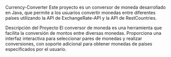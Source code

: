 Currency-Converter
Este proyecto es un conversor de moneda desarrollado en Java, que permite a los usuarios convertir monedas entre diferentes países utilizando la API de ExchangeRate-API y la API de RestCountries.

Descripción del Proyecto
El conversor de moneda es una herramienta que facilita la conversión de montos entre diversas monedas. Proporciona una interfaz interactiva para seleccionar pares de monedas y realizar conversiones, con soporte adicional para obtener monedas de países especificados por el usuario.
